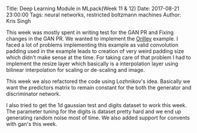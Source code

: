 Title: Deep Learning Module in MLpack(Week 11 & 12)
Date: 2017-08-21 23:00:00
Tags: neural networks, restricted boltzmann machines
Author: Kris Singh


This week was mostly spent in writing test for the GAN PR and Fixing changes in the GAN PR.
We wanted to implement the [Orilley](https://www.oreilly.com/learning/generative-adversarial-networks-for-beginners) example. I faced a lot of problems implementing this example as valid convolution padding used in
the example leads to creation of very weird padding size which didn't make sense at the time. For taking care
of that problem I had to implement the resize layer which basically is a interpolation layer using bilinear
interpolation for scaling or de-scaling and image.

This week we also refactored the code using Lozhnikov's idea. Basically we want the predictors matrix to remain constant for the both the generator and discriminator network.

I also tried to get the 1d gaussian test and digits dataset to work this week. The parameter tuning for the digits is dataset pretty hard and we end up generating random noise most of time. We also added support for convents with gan's this week.

